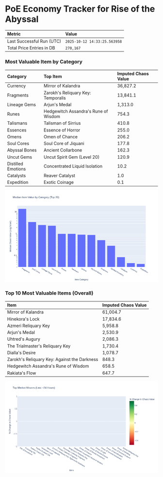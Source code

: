 # PoE Economy Tracker for Rise of the Abyssal

<!-- START_MAINTENANCE -->
| Metric | Value |
|:---|:---|
| Last Successful Run (UTC) | `2025-10-12 14:33:25.563958` |
| Total Price Entries in DB | `270,167` |

<!-- END_MAINTENANCE -->

<!-- START_DATAFRAME_DEBUG -->
<!-- END_DATAFRAME_DEBUG -->

<!-- START_CATEGORY_ANALYSIS -->
### Most Valuable Item by Category
| Category | Top Item | Imputed Chaos Value |
| :--- | :--- | :--- |
| Currency | Mirror of Kalandra | 36,827.2 |
| Fragments | Zarokh's Reliquary Key: Temporalis | 13,841.1 |
| Lineage Gems | Arjun's Medal | 1,313.0 |
| Runes | Hedgewitch Assandra's Rune of Wisdom | 754.3 |
| Talismans | Talisman of Sirrius | 410.8 |
| Essences | Essence of Horror | 255.0 |
| Omens | Omen of Chance | 206.2 |
| Soul Cores | Soul Core of Jiquani | 177.8 |
| Abyssal Bones | Ancient Collarbone | 162.3 |
| Uncut Gems | Uncut Spirit Gem (Level 20) | 120.9 |
| Distilled Emotions | Concentrated Liquid Isolation | 10.2 |
| Catalysts | Reaver Catalyst | 1.0 |
| Expedition | Exotic Coinage | 0.1 |


![Category Analysis Chart](charts/category_analysis.png)
<!-- END_ANALYSIS -->

<!-- START_ANALYSIS -->
### Top 10 Most Valuable Items (Overall)
| Item | Imputed Chaos Value |
| :--- | :--- |
| Mirror of Kalandra | 61,004.7 |
| Hinekora's Lock | 17,834.6 |
| Azmeri Reliquary Key | 5,958.8 |
| Arjun's Medal | 2,530.9 |
| Uhtred's Augury | 2,086.3 |
| The Trialmaster's Reliquary Key | 1,730.4 |
| Dialla's Desire | 1,078.7 |
| Zarokh's Reliquary Key: Against the Darkness | 848.3 |
| Hedgewitch Assandra's Rune of Wisdom | 658.5 |
| Rakiata's Flow | 647.7 |


![Market Movers Chart](charts/market_movers.png)
<!-- END_ANALYSIS -->
